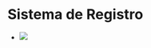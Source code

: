 <h1> Sistema de Registro </h1>

- <p align="left">
   <img src="https://img.shields.io/badge/STATUS-EN%20DESAROLLO-green">
  </p>
